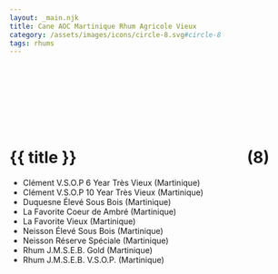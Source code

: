 ```yaml
---
layout: _main.njk
title: Cane AOC Martinique Rhum Agricole Vieux
category: /assets/images/icons/circle-8.svg#circle-8
tags: rhums
---
```

<!-- markdownlint-disable MD025 -->
# {{ title }}<icon-l space="1em"><span class="with-icon"><svg class="icon"><use href="/assets/images/icons/circle-8.svg#circle-8"></use></svg><span class="sr-only">(8)</span></span></icon-l>
<!-- markdownlint-disable MD025 -->

* Clément V.S.O.P 6 Year Très Vieux (Martinique)
* Clément V.S.O.P 10 Year Très Vieux (Martinique)
* Duquesne Élevé Sous Bois (Martinique)
* La Favorite Coeur de Ambré (Martinique)
* La Favorite Vieux (Martinique)
* Neisson Élevé Sous Bois (Martinique)
* Neisson Réserve Spéciale (Martinique)
* Rhum J.M.S.E.B. Gold (Martinique)
* Rhum J.M.S.E.B. V.S.O.P. (Martinique)
